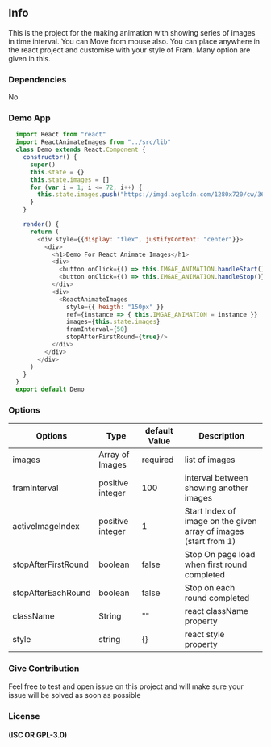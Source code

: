 ## Info

This is the project for the making animation with showing series of images in time interval. You can Move from mouse also.
You can place anywhere in the react project and customise with your style of Fram. Many option are given in this.

### Dependencies

No

### Demo App

```javascript
  import React from "react"
  import ReactAnimateImages from "../src/lib"
  class Demo extends React.Component {
    constructor() {
      super()
      this.state = {}
      this.state.images = []
      for (var i = 1; i <= 72; i++) {
        this.state.images.push("https://imgd.aeplcdn.com/1280x720/cw/360/marutisuzuki/1082/closed-door/" + i + ".jpg")
      }
    }

    render() {
      return (
        <div style={{display: "flex", justifyContent: "center"}}>
          <div>
            <h1>Demo For React Animate Images</h1>
            <div>
              <button onClick={() => this.IMGAE_ANIMATION.handleStart()}> Start </button>
              <button onClick={() => this.IMGAE_ANIMATION.handleStop()}> Stop </button>
            </div>
            <div>
              <ReactAnimateImages
                style={{ heigth: "150px" }}
                ref={instance => { this.IMGAE_ANIMATION = instance }}
                images={this.state.images} 
                framInterval={50} 
                stopAfterFirstRound={true}/>
            </div>
          </div>
        </div>
      )
    }
  }
  export default Demo
```

### Options

Options | Type | default Value | Description
--------|------|---------------|------------
images | Array of Images | required | list of images 
framInterval | positive integer | 100 | interval between showing another images 
activeImageIndex | positive integer | 1 | Start Index of image on the given array of images (start from 1)
stopAfterFirstRound | boolean | false | Stop On page load when first round completed
stopAfterEachRound | boolean | false | Stop on each round completed
className | String | "" | react className property
style | string | {} | react style property

### Give Contribution

Feel free to test and open issue on this project and will make sure your issue will be solved as soon as possible

### License

#### (ISC OR GPL-3.0)